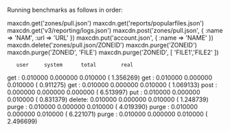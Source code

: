 Running benchmarks as follows in order:
 
 maxcdn.get('zones/pull.json')
 maxcdn.get('reports/popularfiles.json')
 maxcdn.get('v3/reporting/logs.json')
 maxcdn.post('zones/pull.json', { :name => 'NAM', :url => 'URL' })
 maxcdn.put('account.json', { :name => 'NAME' })
 maxcdn.delete('zones/pull.json/ZONEID')
 maxcdn.purge('ZONEID')
 maxcdn.purge('ZONEID', 'FILE')
 maxcdn.purge('ZONEID', [ 'FILE1','FILE2' ])
 
       user     system      total        real
get   :  0.010000   0.000000   0.010000 (  1.356269)
get   :  0.010000   0.000000   0.010000 (  0.911275)
get   :  0.010000   0.000000   0.010000 (  1.069133)
post  :  0.000000   0.000000   0.000000 (  6.513997)
put   :  0.010000   0.000000   0.010000 (  0.831379)
delete:  0.010000   0.000000   0.010000 (  1.248739)
purge :  0.010000   0.000000   0.010000 (  4.019390)
purge :  0.010000   0.000000   0.010000 (  6.221071)
purge :  0.010000   0.000000   0.010000 (  2.496699)
